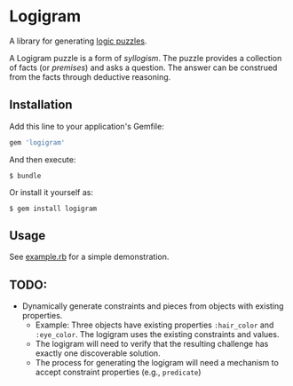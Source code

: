 # Logigram

A library for generating [logic puzzles](https://en.wikipedia.org/wiki/Logic_puzzle).

A Logigram puzzle is a form of *syllogism*. The puzzle provides a collection of facts (or *premises*) and asks a question. The answer can be construed from the facts through deductive reasoning.

## Installation

Add this line to your application's Gemfile:

```ruby
gem 'logigram'
```

And then execute:

    $ bundle

Or install it yourself as:

    $ gem install logigram

## Usage

See [example.rb](example.rb) for a simple demonstration.

## TODO:

- Dynamically generate constraints and pieces from objects with existing properties.
    - Example: Three objects have existing properties `:hair_color` and `:eye_color`. The logigram uses the existing constraints
      and values.
    - The logigram will need to verify that the resulting challenge has exactly one discoverable solution.
    - The process for generating the logigram will need a mechanism to accept constraint properties (e.g., `predicate`)
